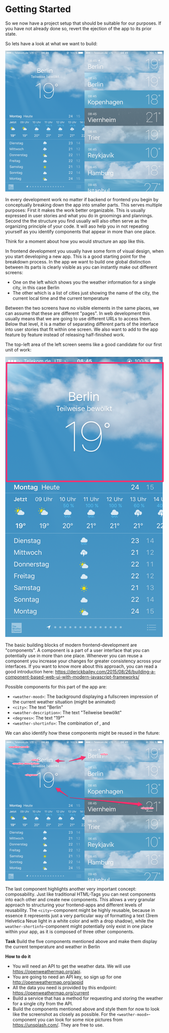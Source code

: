 # Getting Started

So we now have a project setup that should be suitable for our purposes. If you have not already done so, 
revert the ejection of the app to its prior state. 

So lets have a look at what we want to build:

![Screens](../assets/screens.png)

In every development work no matter if backend or frontend you begin by conceptually breaking down the app
into smaller parts. This serves multiple purposes: First it makes the work better organizable. This is usually expressed
in user stories and what you do in groomings and plannings. Second the the structure you find usually will also often serve
as the organizing principle of your code.  It will aso help you in not repeating yourself as you identify components 
that appear in more than one place.

Think for a moment about how you would structure an app like this.

In frontend development you usually have some form of visual design, when you start developing a new app. This is a good
starting point for the breakdown process. 
In the app we want to build one global distinction between its parts is clearly visible as you can instantly make out
different screens: 

* One on the left which shows you the weather information for a single city, in this case Berlin
* The other which is a list of cities just showing the name of the city, the current local time and the current temperature

Between the two screens have no visible elements in the same places, we can assume that these are different "pages".
In web development this usually means that we are going to use different URLs to access them. Below that level,
it is a matter of separating different parts of the interface into user stories that fit within one screen. We also
want to add to the app feature by feature instead of releasing half-finished work.

The top-left area of the left screen seems like a good candidate for our first unit of work: 

![First Step](../assets/weather_for_city_current.png)

The basic building blocks of modern frontend-development are "components". A component
is a part of a user interface that you can potentially use in more than one place. Whenever you can reuse a component
you increase your changes for greater consistency across your interfaces. If you want to know more about this approach,
you can read a good introduction here: https://derickbailey.com/2015/08/26/building-a-component-based-web-ui-with-modern-javascript-frameworks/

Possible components for this part of the app are:

* `<weather-mood>`: The background displaying a fullscreen impression of the current weather situation (might be animated)
* `<city>`: The text "Berlin"
* `<weather-description>`: The text "Teilweise bewölkt"
* `<degrees>`: The text "19°"
* `<weather-shortinfo>`: The combination of <city>, <weather-description> and <degrees>

We can also identify how these components might be reused in the future:

![First Step](../assets/screens_reuse.png)

The last component highlights another very important concept: composability. Just like traditional HTML-Tags you can
nest components into each other and create new components. This allows a very granular approach to structuring your
frontend-apps and different levels of reusability. The `<city>`-component might be highly reusable, because in 
essence it represents just a very particular way of formatting a text (3rem Helvetica Neue light in a white color
and with a drop shadow), while the `weather-shortinfo`-component might potentially only exist in one place within your
app, as it is composed of three other components. 

**Task**
Build the five components mentioned above and make them display the current temperature and weather in Berlin

**How to do it**

* You will need an API to get the weather data. We will use https://openweathermap.org/api. 
* You are going to need an API key, so sign up for one http://openweathermap.org/appid
* All the data you need is provided by this endpoint: https://openweathermap.org/current
* Build a service that has a method for requesting and storing the weather for a single city from the API.
* Build the components mentioned above and style them for now to look like the screenshot as closely as possible. For the
`<weather-mood>`-component you can look for some nice pictures from https://unsplash.com/. They are free to use.
